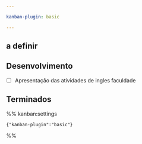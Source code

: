 ```yaml
---

kanban-plugin: basic

---
```


## a definir



## Desenvolvimento

- [ ] Apresentação das atividades de ingles faculdade


## Terminados





%% kanban:settings
```
{"kanban-plugin":"basic"}
```
%%